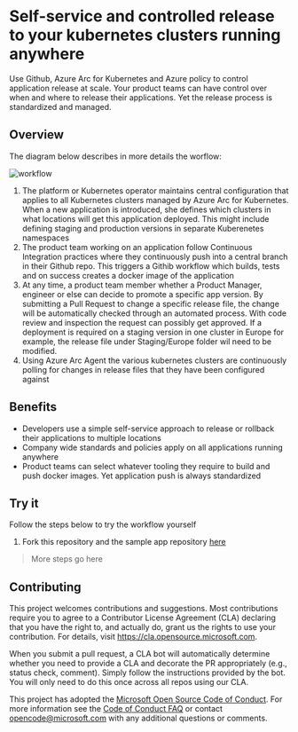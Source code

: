 # Self-service and controlled release to your kubernetes clusters running anywhere

Use Github, Azure Arc for Kubernetes and Azure policy to control application release at scale. Your product teams can have control over when and where to release their applications. Yet the release process is standardized and managed.

## Overview

The diagram below describes in more details the worflow:

![workflow](https://backofficestore.blob.core.windows.net/blogs/images/github-arc.png)

1. The platform or Kubernetes operator maintains central configuration that applies to all Kubernetes clusters managed by Azure Arc for Kubernetes. When a new application is introduced, she defines which clusters in what locations will get this application deployed. This might include defining staging and production versions in separate Kuberenetes namespaces
2. The product team working on an application follow Continuous Integration practices where they continuously push into a central branch in their Github repo. This triggers a Githib workflow which builds, tests and on success creates a docker image of the application
3. At any time, a product team member whether a Product Manager, engineer or else can decide to promote a specific app version. By submitting a Pull Request to change a specific release file, the change will be automatically checked through an automated process. With code review and inspection the request can possibly get approved. If a deployment is required on a staging version in one cluster in Europe for example, the release file under Staging/Europe folder wil need to be modified.
4. Using Azure Arc Agent the various kubernetes clusters are continuously polling for changes in release files that they have been configured against

## Benefits
+ Developers use a simple self-service approach to release or rollback their applications to multiple locations
+ Company wide standards and policies apply on all applications running anywhere
+ Product teams can select whatever tooling they require to build and push docker images. Yet application push is always standardized

## Try it 

Follow the steps below to try the workflow yourself

1. Fork this repository and the sample app repository [here](https://github.com/melzayet/arc-sample-app)

> More steps go here

## Contributing

This project welcomes contributions and suggestions.  Most contributions require you to agree to a
Contributor License Agreement (CLA) declaring that you have the right to, and actually do, grant us
the rights to use your contribution. For details, visit https://cla.opensource.microsoft.com.

When you submit a pull request, a CLA bot will automatically determine whether you need to provide
a CLA and decorate the PR appropriately (e.g., status check, comment). Simply follow the instructions
provided by the bot. You will only need to do this once across all repos using our CLA.

This project has adopted the [Microsoft Open Source Code of Conduct](https://opensource.microsoft.com/codeofconduct/).
For more information see the [Code of Conduct FAQ](https://opensource.microsoft.com/codeofconduct/faq/) or
contact [opencode@microsoft.com](mailto:opencode@microsoft.com) with any additional questions or comments.
